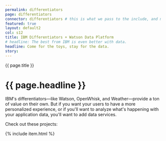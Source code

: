```yaml
---
permalink: differentiators
page: differentiators
connector: differentiators # this is what we pass to the include, and matches the strategy collection
featured: true
layout: default2
col: s12
title: IBM Differentiators + Watson Data Platform
# headline: The best from IBM is even better with data.
headline: Come for the toys, stay for the data.
story:
---
```

<span>{{ page.title }}</span>
# {{ page.headline }}

IBM's differentiators—like Watson, OpenWhisk, and Weather—provide a ton of value on their own. But if you want your users to have a more personalized experience, or if you'll want to analyze what's happening with your application data, you'll want to add data services. 

Check out these projects:

{% include item.html %}